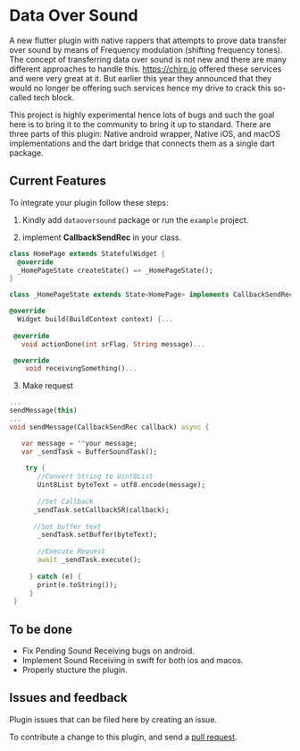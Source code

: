 # Data Over Sound

A new flutter plugin with native rappers that attempts to prove data transfer over sound by means of Frequency modulation (shifting frequency tones).
The concept of transferring data over sound is not new and there are many different approaches to handle this. https://chirp.io offered these services and were very great at it. But earlier this year they announced that they would no longer be offering such services hence my drive to crack this so-called tech block.

This project is highly experimental hence lots of bugs and such the goal here is to bring it to the community to bring it up to standard. There are three parts of this plugin: Native android wrapper, Native iOS, and macOS implementations and the dart bridge that connects them as a single dart package.

## Current Features

To integrate your plugin follow these steps:

1. Kindly add `dataoversound` package or run the `example` project.

2. implement **CallbackSendRec** in your class.

```dart
class HomePage extends StatefulWidget {
  @override
  _HomePageState createState() => _HomePageState();
}

class _HomePageState extends State<HomePage> implements CallbackSendRec {

@override
  Widget build(BuildContext context) {...
   
 @override
   void actionDone(int srFlag, String message)...

 @override
    void receivingSomething()...
```
3. Make request
 ```dart
 ...
 sendMessage(this)
 ...
 void sendMessage(CallbackSendRec callback) async {
 
    var message = ""your message;
    var _sendTask = BufferSoundTask();
     
     try {
        //Convert String to Uint8List
        Uint8List byteText = utf8.encode(message);
        
        //Set Callback
       _sendTask.setCallbackSR(callback);
       
       //Set buffer text
        _sendTask.setBuffer(byteText);
        
        //Execute Request
        await _sendTask.execute();
        
      } catch (e) {
        print(e.toString());
      }
  }
 ```
## To be done
- Fix Pending Sound Receiving bugs on android.
- Implement Sound Receiving in swift for both ios and macos.
- Properly stucture the plugin.

## Issues and feedback

Plugin issues that can be filed here by creating an issue.

To contribute a change to this plugin,
and send a [pull request](https://github.com/zfinix/dataoversound/pulls).
